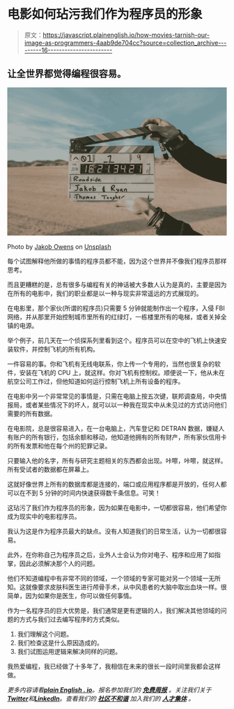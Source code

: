 # 电影如何玷污我们作为程序员的形象

> 原文：<https://javascript.plainenglish.io/how-movies-tarnish-our-image-as-programmers-4aab9de704cc?source=collection_archive---------16----------------------->

## 让全世界都觉得编程很容易。

![](img/631ba07d82abe0f252608b642cea1774.png)

Photo by [Jakob Owens](https://unsplash.com/@jakobowens1?utm_source=medium&utm_medium=referral) on [Unsplash](https://unsplash.com?utm_source=medium&utm_medium=referral)

每个试图解释他所做的事情的程序员都不能，因为这个世界并不像我们程序员那样思考。

而且更糟糕的是，总有很多与编程有关的神话被大多数人认为是真的，主要是因为在所有的电影中，我们的职业都是以一种与现实非常遥远的方式展现的。

在电影里，那个家伙(所谓的程序员)只需要 5 分钟就能制作出一个程序，入侵 FBI 网络，并从那里开始控制城市里所有的红绿灯，一栋楼里所有的电梯，或者关掉全镇的电源。

举个例子，前几天在一个侦探系列里看到这个。程序员可以在空中的飞机上快速安装软件，并控制飞机的所有机构。

一件容易的事。你和飞机有无线电联系，你上传一个专用的，当然也很复杂的软件，安装在飞机的 CPU 上，就这样。你对飞机有控制权。顺便说一下，他从未在航空公司工作过，但他知道如何运行控制飞机上所有设备的程序。

在电影中另一个非常常见的事情是，只需在电脑上按五次键，联邦调查局，中央情报局，或者某些情况下的坏人，就可以以一种我在现实中从未见过的方式访问他们需要的所有数据。

在电影院，总是很容易进入，在一台电脑上，汽车登记和 DETRAN 数据，嫌疑人有账户的所有银行，包括余额和移动，他知道他拥有的所有财产，所有家伙信用卡的所有发票和他在每个州的犯罪记录。

只要输入他的名字，所有与研究主题相关的东西都会出现。咔嚓，咔嚓，就这样。所有受试者的数据都在屏幕上。

这就好像世界上所有的数据库都是连接的，端口或应用程序都是开放的，任何人都可以在不到 5 分钟的时间内快速获得数千条信息。可笑！

这玷污了我们作为程序员的形象，因为如果在电影中，一切都很容易，他们希望你成为现实中的电影程序员。

我认为这是作为程序员最大的缺点。没有人知道我们的日常生活，认为一切都很容易。

此外，在你称自己为程序员之后，业外人士会认为你对电子、程序和应用了如指掌，因此必须解决那个人的问题。

他们不知道编程中有非常不同的领域，一个领域的专家可能对另一个领域一无所知。这就像要求皮肤科医生进行颅骨手术，从中风患者的大脑中取出血块一样。很简单，因为如果你是医生，你可以做任何事情。

作为一名程序员的巨大优势是，我们通常是更有逻辑的人，我们解决其他领域的问题的方式与我们过去编写程序的方式类似。

1.  我们理解这个问题。
2.  我们检查这是什么原因造成的。
3.  我们试图运用逻辑来解决同样的问题。

我热爱编程，我已经做了十多年了，我相信在未来的很长一段时间里我都会这样做。

*更多内容请看*[***plain English . io***](https://plainenglish.io/)*。报名参加我们的* [***免费周报***](http://newsletter.plainenglish.io/) *。关注我们关于*[***Twitter***](https://twitter.com/inPlainEngHQ)*和*[***LinkedIn***](https://www.linkedin.com/company/inplainenglish/)*。查看我们的* [***社区不和谐***](https://discord.gg/GtDtUAvyhW) *加入我们的* [***人才集体***](https://inplainenglish.pallet.com/talent/welcome) *。*